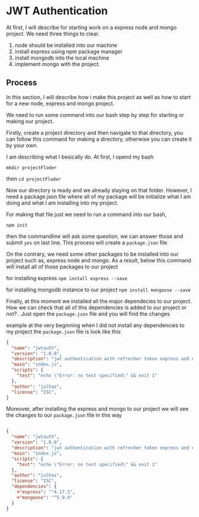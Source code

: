 # JWT Authentication

At first, I will describe for starting work on a express node and mongo project. We need three things to clear.

1. node should be installed into our machine
2. install express using npm package manager
3. install mongodb into the local machine 
4. implement mongo with the project.

## Process

In this section, I will describe how i make this project as well as how to start for a new node, express and mongo project.

We need to run some command into our bash step by step for starting or making our project.

Firstly, create a project directory and then navigate to that directory, you can follow this command for making a directory, otherwise
you can create it by your own.

I am describing what I besically do. At first, I opend my bash

`mkdir projectFloder`

then `cd projectFloder`

Now our directory is ready and we already staying on that folder. However, I need a package.json file where all of my package will 
be initialize what I am doing and what I am installing into my project.

For making that file just we need to run a command into our bash,

`npm init`

then the commandline will ask some question, we can answer those and submit `yes` on last line. This process will create a `package.json` file

On the contrary, we need some other packages to be installed into our project such as, express node and mongo. As a result, below this
command will install all of those packages to our project 

for installing express
`npm install express --save`

for installing mongodb instance to our project
`npm install mongoose --save`

Finally, at this moment we installed all the major dependecies to our project. How we can check that all of this 
dependencies is added to our project or not? . Just open the `package.json` file and you will find the changes

example at the very beginning when I did not install any dependencies to my project the `package.json` file is look like this

```json
{
  "name": "jwtauth",
  "version": "1.0.0",
  "description": "jwt authentication with refresher token express and node",
  "main": "index.js",
  "scripts": {
    "test": "echo \"Error: no test specified\" && exit 1"
  },
  "author": "julhas",
  "license": "ISC",
}

```

Moreover, after installing the express and mongo to our project we will see the changes to our `package.json` file in this way

```json

{
  "name": "jwtauth",
  "version": "1.0.0",
  "description": "jwt authentication with refresher token express and node",
  "main": "index.js",
  "scripts": {
    "test": "echo \"Error: no test specified\" && exit 1"
  },
  "author": "julhas",
  "license": "ISC",
  "dependencies": {
    +"express": "^4.17.1",
    +"mongoose": "^5.9.9"
  }
}



```
